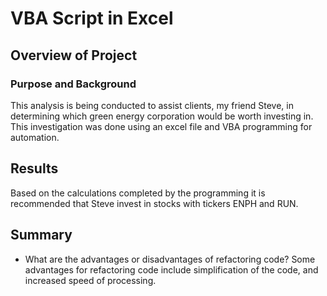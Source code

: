 # VBA Script in Excel

## Overview of Project

### Purpose and Background
This analysis is being conducted to assist clients, my friend Steve, in determining which green energy corporation would be worth investing in. This investigation was done using an excel file and VBA programming for automation. 

## Results
Based on the calculations completed by the programming it is recommended that Steve invest in stocks with tickers ENPH and RUN. 

## Summary

- What are the advantages or disadvantages of refactoring code?
Some advantages for refactoring code include simplification of the code, and increased speed of processing. 


